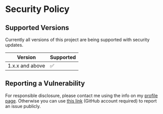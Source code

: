 # Security Policy

## Supported Versions

Currently all versions of this project are
being supported with security updates.

| Version         | Supported          |
| --------------- | ------------------ |
| 1.x.x and above | :white_check_mark: |

## Reporting a Vulnerability

For responsible disclosure, please contact me using the info on my [profile page](https://github.com/thomasleplus). Otherwise you can use [this link](https://github.com/thomasleplus/jdk-serial-filter-trace/issues/new?assignees=thomasleplus&labels=security&template=security_vulnerability.md&title=%5BVULN%5D) (GitHub account required) to report an issue publicly.
